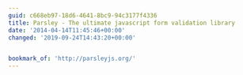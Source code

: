 ```yaml
---
guid: c668eb97-18d6-4641-8bc9-94c3177f4336
title: Parsley - The ultimate javascript form validation library
date: '2014-04-14T11:45:46+00:00'
changed: '2019-09-24T14:43:20+00:00'


bookmark_of: 'http://parsleyjs.org/'
---
```




